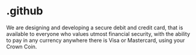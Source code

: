 # .github
We are designing and developing a secure debit and credit card, that is available to everyone who values utmost financial security, with the ability to pay in any currency anywhere there is Visa or Mastercard, using your Crown Coin.

